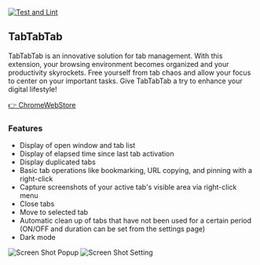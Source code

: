 [![Test and Lint](https://github.com/okaryo/TabTabTab/actions/workflows/test-and-lint.yml/badge.svg)](https://github.com/okaryo/TabTabTab/actions/workflows/test-and-lint.yml)

## TabTabTab

TabTabTab is an innovative solution for tab management. With this extension, your browsing environment becomes organized and your productivity skyrockets. Free yourself from tab chaos and allow your focus to center on your important tasks. Give TabTabTab a try to enhance your digital lifestyle!

[👉 ChromeWebStore](https://chrome.google.com/webstore/detail/tabtabtab/hfmnidllojimehmfjkclnadpebibhgoi)

### Features

* Display of open window and tab list
* Display of elapsed time since last tab activation
* Display duplicated tabs
* Basic tab operations like bookmarking, URL copying, and pinning with a right-click
* Capture screenshots of your active tab's visible area via right-click menu
* Close tabs
* Move to selected tab
* Automatic clean up of tabs that have not been used for a certain period (ON/OFF and duration can be set from the settings page)
* Dark mode

![Screen Shot Popup](https://github.com/okaryo/TabTabTab/assets/44517313/0b0499b3-0528-4b01-b541-c641c0b36ef2)
![Screen Shot Setting](https://github.com/okaryo/TabTabTab/assets/44517313/dd25ba41-fdd8-4fde-a88f-0eccb337ebe7)
